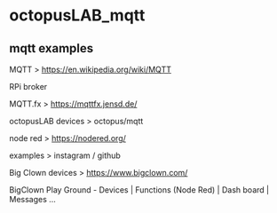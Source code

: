 # octopusLAB_mqtt
## mqtt examples

MQTT >  https://en.wikipedia.org/wiki/MQTT

RPi broker 

MQTT.fx > https://mqttfx.jensd.de/

octopusLAB devices > octopus/mqtt

node red > https://nodered.org/

examples > instagram / github

Big Clown devices > https://www.bigclown.com/

BigClown Play Ground - Devices | Functions (Node Red) | Dash board | Messages ...
